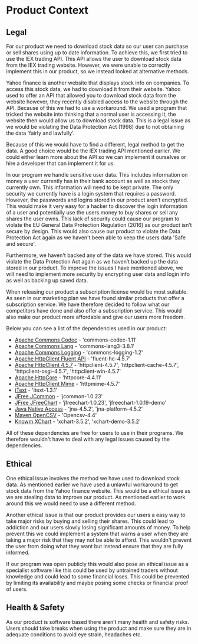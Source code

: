 # Product Context

## Legal
For our product we need to download stock data so our user can purchase or sell shares using up to date information. 
To achieve this, we first tried to use the IEX trading API. This API allows the user to download stock data from the IEX trading website. 
However, we were unable to correctly implement this in our product, so we instead looked at alternative methods. 

Yahoo finance is another website that displays stock info on companies. To access this stock data, we had to download it from their website. 
Yahoo used to offer an API that allowed you to download stock data from the website however, they recently disabled access to the website 
through the API. Because of this we had to use a workaround. We used a program that tricked the website into thinking that a normal user is 
accessing it, the website then would allow us to download stock data. This is a legal issue as we would be violating the Data Protection Act
(1998) due to not obtaining the data 'fairly and lawfully'.

Because of this we would have to find a different, legal method to get the data. A good choice would be the IEX trading API mentioned earlier. 
We could either learn more about the API so we can implement it ourselves or hire a developer that can implement it for us.

In our program we handle sensitive user data. This includes information on money a user currently has in their bank account as well as stocks
they currently own. This information will need to be kept private. The only security we currently have is a login system that requires a 
password. However, the passwords and logins stored in our product aren’t encrypted. This would make it very easy for a hacker to discover the 
login information of a user and potentially use the users money to buy shares or sell any shares the user owns. This lack of security could 
cause our program to violate the EU General Data Protection Regulation (2016) as our product isn’t secure by design. This would also cause
our product to violate the Data Protection Act again as we haven't been able to keep the users data 'Safe and secure'.

Furthermore, we haven't backed any of the data we have stored. This would violate the Data Protection Act again as we haven’t backed up the 
data stored in our product. To improve the issues I have mentioned above, we will need to implement more security by encrypting user data 
and login info as well as backing up saved data.

When releasing our product a subscription license would be most suitable. As seen in our marketing plan we have found similar products that
offer a subscription service. We have therefore decided to follow what our competitors have done and also offer a subscription service. This
would also make our product more affordable and give our users more freedom.

Below you can see a list of the dependencies used in our product:  

* [Apache Commons Codec](https://commons.apache.org/) - 'commons-codec-1.11'
* [Apache Commons Lang](https://commons.apache.org/) - 'commons-lang3-3.8.1'
* [Apache Commons Logging](https://commons.apache.org/) - 'commons-logging-1.2'
* [Apache HttpClient Fluent API](https://hc.apache.org/) - 'fluent-hc-4.5.7'
* [Apache HttpClient 4.5.7](https://hc.apache.org/) - 'httpclient-4.5.7', 'httpclient-cache-4.5.7', 'httpclient-osgi-4.5.7', 'httpclient-win-4.5.7'  
* [Apache HttpCore](https://hc.apache.org/) - 'httpcore-4.4.11'
* [Apache HttpClient Mime](https://hc.apache.org/) - 'httpmime-4.5.7'
* [iText](https://itextpdf.com/en) - 'itext-1.3.1'
* [JFree JCommon](http://www.jfree.org/jcommon/) - 'jcommon-1.0.23'
* [JFree JFreeChart](http://www.jfree.org/jfreechart/) - 'jfreechart-1.0.23', 'jfreechart-1.0.19-demo'
* [Java Native Access](https://github.com/java-native-access/jna) - 'jna-4.5.2', 'jna-platform-4.5.2'
* [Maven OpenCSV](http://opencsv.sourceforge.net/) - 'Opencsv-4.4'
* [Knowm XChart](https://knowm.org/open-source/xchart/) - 'xchart-3.5.2', 'xchart-demo-3.5.2'

All of these dependencies are free for users to use in their programs. We therefore wouldn't have to deal with any legal issues caused by the
dependencies.

## Ethical
One ethical issue involves the method we have used to download stock data. As mentioned earlier we have used a unlawful workaround to get
stock data from the Yahoo finance website. This would be a ethical issue as we are stealing data to improve our product. As mentioned
earlier to work around this we would need to use a different method.

Another ethical issue is that our product provides our users a easy way to take major risks by buying and selling their shares. This could 
lead to addiction and our users slowly losing significant amounts of money. To help prevent this we could implement a system that warns a user when
they are taking a major risk that they may not be able to afford. This wouldn't prevent the user from doing what they want but instead
ensure that they are fully informed.

If our program was open publicly this would also pose an ethical issue as a specialist software like this could be used by untrained traders without knowledge and could lead to some financial loses. This could be prevented by limiting its availability and maybe posing some checks or financial proof of users.

## Health & Safety

As our product is software based there aren’t many health and safety risks. Users should take breaks when using the product and make sure they 
are in adequate conditions to avoid eye strain, headaches etc.